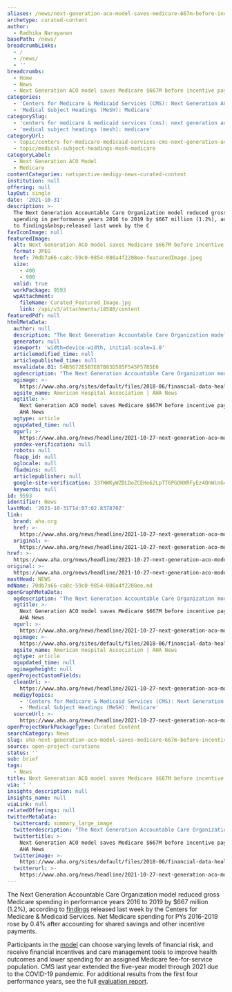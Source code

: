 ```yaml
---
aliases: /news/next-generation-aco-model-saves-medicare-667m-before-incentive-payments
archetype: curated-content
author:
  - Radhika Narayanan
basePath: /news/
breadcrumbLinks:
  - /
  - /news/
  - ''
breadcrumbs:
  - Home
  - News
  - Next Generation ACO model saves Medicare $667M before incentive payments
categories:
  - 'Centers for Medicare & Medicaid Services (CMS): Next Generation ACO Model'
  - 'Medical Subject Headings (MeSH): Medicare'
categorySlug:
  - 'centers for medicare & medicaid services (cms): next generation aco model'
  - 'medical subject headings (mesh): medicare'
categoryUrl:
  - topic/centers-for-medicare-medicaid-services-cms-next-generation-aco-model
  - topic/medical-subject-headings-mesh-medicare
categoryLabel:
  - Next Generation ACO Model
  - Medicare
contentCategories: netspective-medigy-news-curated-content
institution: null
offering: null
layOut: single
date: '2021-10-31'
description: >-
  The Next Generation Accountable Care Organization model reduced gross Medicare
  spending in performance years 2016 to 2019 by $667 million (1.2%), according
  to findings&nbsp;released last week by the C
favIconImage: null
featuredImage:
  alt: Next Generation ACO model saves Medicare $667M before incentive payments
  format: JPEG
  href: 70db7a66-ca8c-59c0-9854-086a4f2208ee-featuredImage.jpeg
  size:
    - 400
    - 900
  valid: true
  workPackage: 9593
  wpAttachment:
    fileName: Curated_Featured_Image.jpg
    link: /api/v3/attachments/18580/content
featuredPdf: null
htmlMetaData:
  author: null
  description: "The Next Generation Accountable Care Organization model reduced gross Medicare spending in performance years 2016 to 2019 by $667 million (1.2%), according to findings\_released by the Centers for Medicare & Medicaid Services."
  generator: null
  viewport: 'width=device-width, initial-scale=1.0'
  articlemodified_time: null
  articlepublished_time: null
  msvalidate.01: 54B5672E5B7E87B83D585F545F57B5E6
  ogdescription: "The Next Generation Accountable Care Organization model reduced gross Medicare spending in performance years 2016 to 2019 by $667 million (1.2%), according to findings\_released by the Centers for Medicare & Medicaid Services."
  ogimage: >-
    https://www.aha.org/sites/default/files/2018-06/financial-data-healthcare-cost.jpg
  ogsite_name: American Hospital Association | AHA News
  ogtitle: >-
    Next Generation ACO model saves Medicare $667M before incentive payments |
    AHA News
  ogtype: article
  ogupdated_time: null
  ogurl: >-
    https://www.aha.org/news/headline/2021-10-27-next-generation-aco-model-saves-medicare-667m-incentive-payments
  yandex-verification: null
  robots: null
  fbapp_id: null
  oglocale: null
  fbadmins: null
  articlepublisher: null
  google-site-verification: 33fWWKyWZDLDoZCEHo62LpTT6PGOHXRFyEz4QnWinG4
  keywords: null
id: 9593
identifier: News
lastMod: '2021-10-31T14:07:02.837870Z'
link:
  brand: aha.org
  href: >-
    https://www.aha.org/news/headline/2021-10-27-next-generation-aco-model-saves-medicare-667m-incentive-payments
  original: >-
    https://www.aha.org/news/headline/2021-10-27-next-generation-aco-model-saves-medicare-667m-incentive-payments
href: >-
  https://www.aha.org/news/headline/2021-10-27-next-generation-aco-model-saves-medicare-667m-incentive-payments
original: >-
  https://www.aha.org/news/headline/2021-10-27-next-generation-aco-model-saves-medicare-667m-incentive-payments
mastHead: NEWS
mdName: 70db7a66-ca8c-59c0-9854-086a4f2208ee.md
openGraphMetaData:
  ogdescription: "The Next Generation Accountable Care Organization model reduced gross Medicare spending in performance years 2016 to 2019 by $667 million (1.2%), according to findings\_released by the Centers for Medicare & Medicaid Services."
  ogtitle: >-
    Next Generation ACO model saves Medicare $667M before incentive payments |
    AHA News
  ogurl: >-
    https://www.aha.org/news/headline/2021-10-27-next-generation-aco-model-saves-medicare-667m-incentive-payments
  ogimage: >-
    https://www.aha.org/sites/default/files/2018-06/financial-data-healthcare-cost.jpg
  ogsite_name: American Hospital Association | AHA News
  ogtype: article
  ogupdated_time: null
  ogimageheight: null
openProjectCustomFields:
  cleanUrl: >-
    https://www.aha.org/news/headline/2021-10-27-next-generation-aco-model-saves-medicare-667m-incentive-payments
  medigyTopics:
    - 'Centers for Medicare & Medicaid Services (CMS): Next Generation ACO Model'
    - 'Medical Subject Headings (MeSH): Medicare'
  sourceUrl: >-
    https://www.aha.org/news/headline/2021-10-27-next-generation-aco-model-saves-medicare-667m-incentive-payments
openProjectWorkPackageType: Curated Content
searchCategory: News
slug: aha-next-generation-aco-model-saves-medicare-667m-before-incentive-payments
source: open-project-curations
status: ''
sub: brief
tags:
  - News
title: Next Generation ACO model saves Medicare $667M before incentive payments
via: ' '
insights_description: null
insights_name: null
viaLink: null
relatedOfferings: null
twitterMetaData:
  twittercard: summary_large_image
  twitterdescription: "The Next Generation Accountable Care Organization model reduced gross Medicare spending in performance years 2016 to 2019 by $667 million (1.2%), according to findings\_released by the Centers for Medicare & Medicaid Services."
  twittertitle: >-
    Next Generation ACO model saves Medicare $667M before incentive payments |
    AHA News
  twitterimage: >-
    https://www.aha.org/sites/default/files/2018-06/financial-data-healthcare-cost.jpg
  twitterurl: >-
    https://www.aha.org/news/headline/2021-10-27-next-generation-aco-model-saves-medicare-667m-incentive-payments
---
```

<p>The Next Generation Accountable Care Organization model reduced gross Medicare spending in performance years 2016 to 2019 by $667 million (1.2%), according to <a href="https://innovation.cms.gov/data-and-reports/2021/nextgenaco-fg-fourthevalrpt">findings</a>&nbsp;released last week by the Centers for Medicare &amp; Medicaid Services. Net Medicare spending for PYs 2016-2019 rose by 0.4% after accounting for shared savings and other incentive payments.</p><p>Participants in the <a href="https://innovation.cms.gov/innovation-models/next-generation-aco-model">model</a>&nbsp;can choose varying levels of financial risk, and receive financial incentives and care management tools to improve health outcomes and lower spending for an assigned Medicare fee-for-service population. CMS last year extended the five-year model through 2021 due to the COVID-19 pandemic. For additional results from the first four performance years, see the full <a href="https://innovation.cms.gov/data-and-reports/2021/nextgenaco-fourthevalrpt">evaluation report</a>.<br>&nbsp;</p>